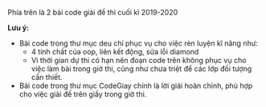 Phía trên là 2 bài code giải đề thi cuối kì 2019-2020

**Lưu ý:** 
- Bài code trong thư mục deu chỉ phục vụ cho việc rèn luyện kĩ năng như:
	- 4 tính chất của oop, liên kết động, sửa lỗi diamond
	- Vì thời gian dự thi có hạn nên đoạn code trên không phục vụ cho việc làm bài trong giờ thi, cũng như chưa triệt để các lớp đối tượng cần thiết. 
- Bài code trong thư mục CodeGiay chính là lời giải hoàn chỉnh, phù hợp cho việc giải đề trên giấy trong giờ thi.
      
